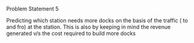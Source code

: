 Problem Statement 5

Predicting which station needs more docks on the basis of the traffic ( to and fro) at the station. This is also by keeping in mind the revenue generated v/s the cost required to build more docks
